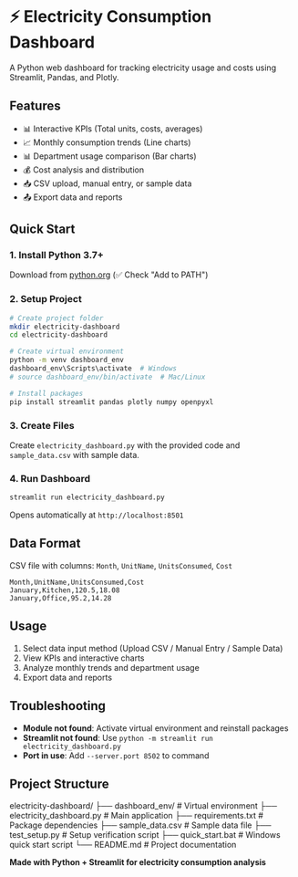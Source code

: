 # ⚡ Electricity Consumption Dashboard

A Python web dashboard for tracking electricity usage and costs using Streamlit, Pandas, and Plotly.

## Features
- 📊 Interactive KPIs (Total units, costs, averages)
- 📈 Monthly consumption trends (Line charts)
- 📊 Department usage comparison (Bar charts)
- 💰 Cost analysis and distribution
- 📥 CSV upload, manual entry, or sample data
- 📤 Export data and reports

## Quick Start

### 1. Install Python 3.7+
Download from [python.org](https://python.org/downloads/) (✅ Check "Add to PATH")

### 2. Setup Project
```bash
# Create project folder
mkdir electricity-dashboard
cd electricity-dashboard

# Create virtual environment
python -m venv dashboard_env
dashboard_env\Scripts\activate  # Windows
# source dashboard_env/bin/activate  # Mac/Linux

# Install packages
pip install streamlit pandas plotly numpy openpyxl
```

### 3. Create Files
Create `electricity_dashboard.py` with the provided code and `sample_data.csv` with sample data.

### 4. Run Dashboard
```bash
streamlit run electricity_dashboard.py
```
Opens automatically at `http://localhost:8501`

## Data Format
CSV file with columns: `Month`, `UnitName`, `UnitsConsumed`, `Cost`

```csv
Month,UnitName,UnitsConsumed,Cost
January,Kitchen,120.5,18.08
January,Office,95.2,14.28
```

## Usage
1. Select data input method (Upload CSV / Manual Entry / Sample Data)
2. View KPIs and interactive charts
3. Analyze monthly trends and department usage
4. Export data and reports

## Troubleshooting
- **Module not found**: Activate virtual environment and reinstall packages
- **Streamlit not found**: Use `python -m streamlit run electricity_dashboard.py`
- **Port in use**: Add `--server.port 8502` to command

## Project Structure

electricity-dashboard/
├── dashboard_env/              # Virtual environment
├── electricity_dashboard.py    # Main application
├── requirements.txt            # Package dependencies
├── sample_data.csv            # Sample data file
├── test_setup.py              # Setup verification script
├── quick_start.bat            # Windows quick start script
└── README.md                  # Project documentation



**Made with Python + Streamlit for electricity consumption analysis**
